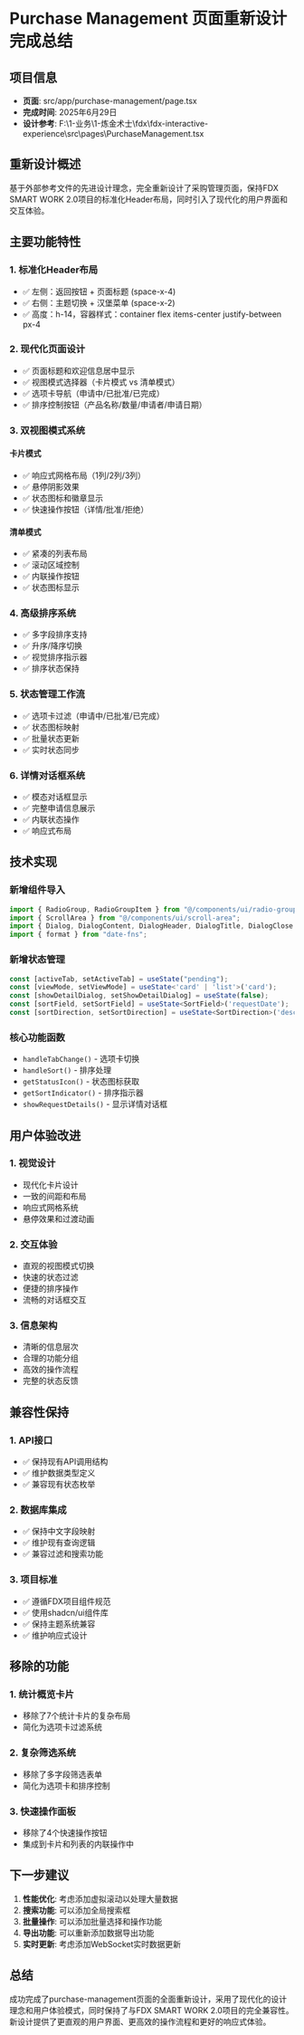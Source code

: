 # Purchase Management 页面重新设计完成总结

## 项目信息
- **页面**: src/app/purchase-management/page.tsx
- **完成时间**: 2025年6月29日
- **设计参考**: F:\1-业务\1-炼金术士\fdx\fdx-interactive-experience\src\pages\PurchaseManagement.tsx

## 重新设计概述

基于外部参考文件的先进设计理念，完全重新设计了采购管理页面，保持FDX SMART WORK 2.0项目的标准化Header布局，同时引入了现代化的用户界面和交互体验。

## 主要功能特性

### 1. 标准化Header布局
- ✅ 左侧：返回按钮 + 页面标题 (space-x-4)
- ✅ 右侧：主题切换 + 汉堡菜单 (space-x-2)
- ✅ 高度：h-14，容器样式：container flex items-center justify-between px-4

### 2. 现代化页面设计
- ✅ 页面标题和欢迎信息居中显示
- ✅ 视图模式选择器（卡片模式 vs 清单模式）
- ✅ 选项卡导航（申请中/已批准/已完成）
- ✅ 排序控制按钮（产品名称/数量/申请者/申请日期）

### 3. 双视图模式系统
#### 卡片模式
- ✅ 响应式网格布局（1列/2列/3列）
- ✅ 悬停阴影效果
- ✅ 状态图标和徽章显示
- ✅ 快速操作按钮（详情/批准/拒绝）

#### 清单模式
- ✅ 紧凑的列表布局
- ✅ 滚动区域控制
- ✅ 内联操作按钮
- ✅ 状态图标显示

### 4. 高级排序系统
- ✅ 多字段排序支持
- ✅ 升序/降序切换
- ✅ 视觉排序指示器
- ✅ 排序状态保持

### 5. 状态管理工作流
- ✅ 选项卡过滤（申请中/已批准/已完成）
- ✅ 状态图标映射
- ✅ 批量状态更新
- ✅ 实时状态同步

### 6. 详情对话框系统
- ✅ 模态对话框显示
- ✅ 完整申请信息展示
- ✅ 内联状态操作
- ✅ 响应式布局

## 技术实现

### 新增组件导入
```typescript
import { RadioGroup, RadioGroupItem } from "@/components/ui/radio-group";
import { ScrollArea } from "@/components/ui/scroll-area";
import { Dialog, DialogContent, DialogHeader, DialogTitle, DialogClose } from "@/components/ui/dialog";
import { format } from "date-fns";
```

### 新增状态管理
```typescript
const [activeTab, setActiveTab] = useState("pending");
const [viewMode, setViewMode] = useState<'card' | 'list'>('card');
const [showDetailDialog, setShowDetailDialog] = useState(false);
const [sortField, setSortField] = useState<SortField>('requestDate');
const [sortDirection, setSortDirection] = useState<SortDirection>('desc');
```

### 核心功能函数
- `handleTabChange()` - 选项卡切换
- `handleSort()` - 排序处理
- `getStatusIcon()` - 状态图标获取
- `getSortIndicator()` - 排序指示器
- `showRequestDetails()` - 显示详情对话框

## 用户体验改进

### 1. 视觉设计
- 现代化卡片设计
- 一致的间距和布局
- 响应式网格系统
- 悬停效果和过渡动画

### 2. 交互体验
- 直观的视图模式切换
- 快速的状态过滤
- 便捷的排序操作
- 流畅的对话框交互

### 3. 信息架构
- 清晰的信息层次
- 合理的功能分组
- 高效的操作流程
- 完整的状态反馈

## 兼容性保持

### 1. API接口
- ✅ 保持现有API调用结构
- ✅ 维护数据类型定义
- ✅ 兼容现有状态枚举

### 2. 数据库集成
- ✅ 保持中文字段映射
- ✅ 维护现有查询逻辑
- ✅ 兼容过滤和搜索功能

### 3. 项目标准
- ✅ 遵循FDX项目组件规范
- ✅ 使用shadcn/ui组件库
- ✅ 保持主题系统兼容
- ✅ 维护响应式设计

## 移除的功能

### 1. 统计概览卡片
- 移除了7个统计卡片的复杂布局
- 简化为选项卡过滤系统

### 2. 复杂筛选系统
- 移除了多字段筛选表单
- 简化为选项卡和排序控制

### 3. 快速操作面板
- 移除了4个快速操作按钮
- 集成到卡片和列表的内联操作中

## 下一步建议

1. **性能优化**: 考虑添加虚拟滚动以处理大量数据
2. **搜索功能**: 可以添加全局搜索框
3. **批量操作**: 可以添加批量选择和操作功能
4. **导出功能**: 可以重新添加数据导出功能
5. **实时更新**: 考虑添加WebSocket实时数据更新

## 总结

成功完成了purchase-management页面的全面重新设计，采用了现代化的设计理念和用户体验模式，同时保持了与FDX SMART WORK 2.0项目的完全兼容性。新设计提供了更直观的用户界面、更高效的操作流程和更好的响应式体验。
